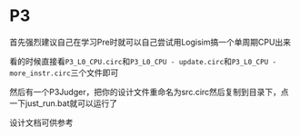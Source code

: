 # P3

首先强烈建议自己在学习Pre时就可以自己尝试用Logisim搞一个单周期CPU出来

看的时候直接看`P3_L0_CPU.circ`和`P3_L0_CPU - update.circ`和`P3_L0_CPU - more_instr.circ`三个文件即可

然后有一个P3Judger，把你的设计文件重命名为src.circ然后复制到目录下，点一下just_run.bat就可以运行了

设计文档可供参考